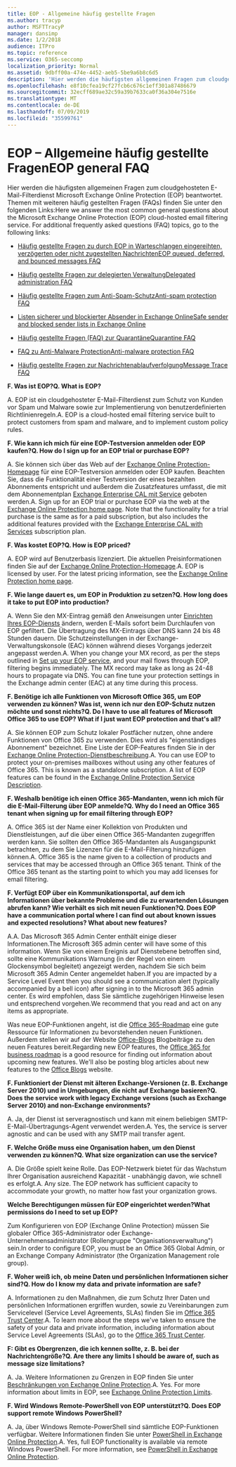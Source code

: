 ```yaml
---
title: EOP - Allgemeine häufig gestellte Fragen
ms.author: tracyp
author: MSFTTracyP
manager: dansimp
ms.date: 1/2/2018
audience: ITPro
ms.topic: reference
ms.service: O365-seccomp
localization_priority: Normal
ms.assetid: 9dbff00a-474e-4452-aeb5-5be9a6b8c6d5
description: 'Hier werden die häufigsten allgemeinen Fragen zum cloudgehosteten E-Mail-Filterdienst Microsoft Exchange Online Protection (EOP) beantwortet. Themen mit weiteren häufig gestellten Fragen (FAQs) finden Sie unter den folgenden Links:'
ms.openlocfilehash: e8f10cfea19cf27fcb6c676c1eff301a87486679
ms.sourcegitcommit: 32ecff689ae32c59a39b7633ca0f36a304e7516e
ms.translationtype: MT
ms.contentlocale: de-DE
ms.lasthandoff: 07/09/2019
ms.locfileid: "35599761"
---
```

# <a name="eop-general-faq"></a><span data-ttu-id="d4b61-104">EOP – Allgemeine häufig gestellte Fragen</span><span class="sxs-lookup"><span data-stu-id="d4b61-104">EOP general FAQ</span></span>

<span data-ttu-id="d4b61-p102">Hier werden die häufigsten allgemeinen Fragen zum cloudgehosteten E-Mail-Filterdienst Microsoft Exchange Online Protection (EOP) beantwortet. Themen mit weiteren häufig gestellten Fragen (FAQs) finden Sie unter den folgenden Links:</span><span class="sxs-lookup"><span data-stu-id="d4b61-p102">Here we answer the most common general questions about the Microsoft Exchange Online Protection (EOP) cloud-hosted email filtering service. For additional frequently asked questions (FAQ) topics, go to the following links:</span></span>
  
- [<span data-ttu-id="d4b61-107">Häufig gestellte Fragen zu durch EOP in Warteschlangen eingereihten, verzögerten oder nicht zugestellten Nachrichten</span><span class="sxs-lookup"><span data-stu-id="d4b61-107">EOP queued, deferred, and bounced messages FAQ</span></span>](eop-queued-deferred-and-bounced-messages-faq.md)
    
- [<span data-ttu-id="d4b61-108">Häufig gestellte Fragen zur delegierten Verwaltung</span><span class="sxs-lookup"><span data-stu-id="d4b61-108">Delegated administration FAQ</span></span>](delegated-administration-faq.md)
    
- [<span data-ttu-id="d4b61-109">Häufig gestellte Fragen zum Anti-Spam-Schutz</span><span class="sxs-lookup"><span data-stu-id="d4b61-109">Anti-spam protection FAQ</span></span>](../anti-spam-protection-faq.md)
    
- [<span data-ttu-id="d4b61-110">Listen sicherer und blockierter Absender in Exchange Online</span><span class="sxs-lookup"><span data-stu-id="d4b61-110">Safe sender and blocked sender lists in Exchange Online</span></span>](../safe-sender-and-blocked-sender-lists-faq.md)
    
- [<span data-ttu-id="d4b61-111">Häufig gestellte Fragen (FAQ) zur Quarantäne</span><span class="sxs-lookup"><span data-stu-id="d4b61-111">Quarantine FAQ</span></span>](../quarantine-faq.md)
    
- [<span data-ttu-id="d4b61-112">FAQ zu Anti-Malware Protection</span><span class="sxs-lookup"><span data-stu-id="d4b61-112">Anti-malware protection FAQ </span></span>](../anti-malware-protection-faq-eop.md)
    
- [<span data-ttu-id="d4b61-113">Häufig gestellte Fragen zur Nachrichtenablaufverfolgung</span><span class="sxs-lookup"><span data-stu-id="d4b61-113">Message Trace FAQ</span></span>](http://technet.microsoft.com/library/aa49e3f9-a5b1-4410-aac2-ddbbf3f5bfb2.aspx)
    
 <span data-ttu-id="d4b61-114">**F. Was ist EOP?**</span><span class="sxs-lookup"><span data-stu-id="d4b61-114">**Q. What is EOP?**</span></span>
  
<span data-ttu-id="d4b61-p103">A. EOP ist ein cloudgehosteter E-Mail-Filterdienst zum Schutz von Kunden vor Spam und Malware sowie zur Implementierung von benutzerdefinierten Richtlinienregeln.</span><span class="sxs-lookup"><span data-stu-id="d4b61-p103">A. EOP is a cloud-hosted email filtering service built to protect customers from spam and malware, and to implement custom policy rules.</span></span>
  
 <span data-ttu-id="d4b61-117">**F. Wie kann ich mich für eine EOP-Testversion anmelden oder EOP kaufen?**</span><span class="sxs-lookup"><span data-stu-id="d4b61-117">**Q. How do I sign up for an EOP trial or purchase EOP?**</span></span>
  
<span data-ttu-id="d4b61-p104">A. Sie können sich über das Web auf der [Exchange Online Protection-Homepage](https://go.microsoft.com/fwlink/p/?LinkId=279912) für eine EOP-Testversion anmelden oder EOP kaufen. Beachten Sie, dass die Funktionalität einer Testversion der eines bezahlten Abonnements entspricht und außerdem die Zusatzfeatures umfasst, die mit dem Abonnementplan [Exchange Enterprise CAL mit Service](https://go.microsoft.com/fwlink/p/?LinkId=320619) geboten werden.</span><span class="sxs-lookup"><span data-stu-id="d4b61-p104">A. Sign up for an EOP trial or purchase EOP via the web at the [Exchange Online Protection home page](https://go.microsoft.com/fwlink/p/?LinkId=279912). Note that the functionality for a trial purchase is the same as for a paid subscription, but also includes the additional features provided with the [Exchange Enterprise CAL with Services](https://go.microsoft.com/fwlink/p/?LinkId=320619) subscription plan.</span></span> 
  
 <span data-ttu-id="d4b61-121">**F. Was kostet EOP?**</span><span class="sxs-lookup"><span data-stu-id="d4b61-121">**Q. How is EOP priced?**</span></span>
  
<span data-ttu-id="d4b61-p105">A. EOP wird auf Benutzerbasis lizenziert. Die aktuellen Preisinformationen finden Sie auf der [Exchange Online Protection-Homepage](https://go.microsoft.com/fwlink/p/?LinkId=279912).</span><span class="sxs-lookup"><span data-stu-id="d4b61-p105">A. EOP is licensed by user. For the latest pricing information, see the [Exchange Online Protection home page](https://go.microsoft.com/fwlink/p/?LinkId=279912).</span></span>
  
 <span data-ttu-id="d4b61-125">**F. Wie lange dauert es, um EOP in Produktion zu setzen?**</span><span class="sxs-lookup"><span data-stu-id="d4b61-125">**Q. How long does it take to put EOP into production?**</span></span>
  
<span data-ttu-id="d4b61-p106">A. Wenn Sie den MX-Eintrag gemäß den Anweisungen unter [Einrichten Ihres EOP-Diensts](set-up-your-eop-service.md) ändern, werden E-Mails sofort beim Durchlaufen von EOP gefiltert. Die Übertragung des MX-Eintrags über DNS kann 24 bis 48 Stunden dauern. Die Schutzeinstellungen in der Exchange-Verwaltungskonsole (EAC) können während dieses Vorgangs jederzeit angepasst werden.</span><span class="sxs-lookup"><span data-stu-id="d4b61-p106">A. When you change your MX record, as per the steps outlined in [Set up your EOP service](set-up-your-eop-service.md), and your mail flows through EOP, filtering begins immediately. The MX record may take as long as 24-48 hours to propagate via DNS. You can fine tune your protection settings in the Exchange admin center (EAC) at any time during this process.</span></span>
  
 <span data-ttu-id="d4b61-130">**F. Benötige ich alle Funktionen von Microsoft Office 365, um EOP verwenden zu können? Was ist, wenn ich nur den EOP-Schutz nutzen möchte und sonst nichts?**</span><span class="sxs-lookup"><span data-stu-id="d4b61-130">**Q. Do I have to use all features of Microsoft Office 365 to use EOP? What if I just want EOP protection and that's all?**</span></span>
  
<span data-ttu-id="d4b61-p107">A. Sie können EOP zum Schutz lokaler Postfächer nutzen, ohne andere Funktionen von Office 365 zu verwenden. Dies wird als "eigenständiges Abonnement" bezeichnet. Eine Liste der EOP-Features finden Sie in der [Exchange Online Protection-Dienstbeschreibung](https://go.microsoft.com/fwlink/p/?LinkId=320619).</span><span class="sxs-lookup"><span data-stu-id="d4b61-p107">A. You can use EOP to protect your on-premises mailboxes without using any other features of Office 365. This is known as a standalone subscription. A list of EOP features can be found in the [Exchange Online Protection Service Description](https://go.microsoft.com/fwlink/p/?LinkId=320619).</span></span>
  
 <span data-ttu-id="d4b61-135">**F. Weshalb benötige ich einen Office 365-Mandanten, wenn ich mich für die E-Mail-Filterung über EOP anmelde?**</span><span class="sxs-lookup"><span data-stu-id="d4b61-135">**Q. Why do I need an Office 365 tenant when signing up for email filtering through EOP?**</span></span>
  
<span data-ttu-id="d4b61-p108">A. Office 365 ist der Name einer Kollektion von Produkten und Dienstleistungen, auf die über einen Office 365-Mandanten zugegriffen werden kann. Sie sollten den Office 365-Mandanten als Ausgangspunkt betrachten, zu dem Sie Lizenzen für die E-Mail-Filterung hinzufügen können.</span><span class="sxs-lookup"><span data-stu-id="d4b61-p108">A. Office 365 is the name given to a collection of products and services that may be accessed through an Office 365 tenant. Think of the Office 365 tenant as the starting point to which you may add licenses for email filtering.</span></span>
  
 <span data-ttu-id="d4b61-139">**F. Verfügt EOP über ein Kommunikationsportal, auf dem ich Informationen über bekannte Probleme und die zu erwartenden Lösungen abrufen kann? Wie verhält es sich mit neuen Funktionen?**</span><span class="sxs-lookup"><span data-stu-id="d4b61-139">**Q. Does EOP have a communication portal where I can find out about known issues and expected resolutions? What about new features?**</span></span>
  
<span data-ttu-id="d4b61-140">A.</span><span class="sxs-lookup"><span data-stu-id="d4b61-140">A.</span></span> <span data-ttu-id="d4b61-141">Das Microsoft 365 Admin Center enthält einige dieser Informationen.</span><span class="sxs-lookup"><span data-stu-id="d4b61-141">The Microsoft 365 admin center will have some of this information.</span></span> <span data-ttu-id="d4b61-142">Wenn Sie von einem Ereignis auf Dienstebene betroffen sind, sollte eine Kommunikations Warnung (in der Regel von einem Glockensymbol begleitet) angezeigt werden, nachdem Sie sich beim Microsoft 365 Admin Center angemeldet haben.</span><span class="sxs-lookup"><span data-stu-id="d4b61-142">If you are impacted by a Service Level Event then you should see a communication alert (typically accompanied by a bell icon) after signing in to the Microsoft 365 admin center.</span></span> <span data-ttu-id="d4b61-143">Es wird empfohlen, dass Sie sämtliche zugehörigen Hinweise lesen und entsprechend vorgehen.</span><span class="sxs-lookup"><span data-stu-id="d4b61-143">We recommend that you read and act on any items as appropriate.</span></span>
  
<span data-ttu-id="d4b61-p110">Was neue EOP-Funktionen angeht, ist die [Office 365-Roadmap](https://office.microsoft.com/en-us/products/office-365-roadmap-FX104343353.aspx) eine gute Ressource für Informationen zu bevorstehenden neuen Funktionen. Außerdem stellen wir auf der Website [Office-Blogs](https://go.microsoft.com/fwlink/p/?LinkId=392724) Blogbeiträge zu den neuen Features bereit.</span><span class="sxs-lookup"><span data-stu-id="d4b61-p110">Regarding new EOP features, the [Office 365 for business roadmap](https://office.microsoft.com/en-us/products/office-365-roadmap-FX104343353.aspx) is a good resource for finding out information about upcoming new features. We'll also be posting blog articles about new features to the [Office Blogs](https://go.microsoft.com/fwlink/p/?LinkId=392724) website.</span></span> 
  
 <span data-ttu-id="d4b61-146">**F. Funktioniert der Dienst mit älteren Exchange-Versionen (z. B. Exchange Server 2010) und in Umgebungen, die nicht auf Exchange basieren?**</span><span class="sxs-lookup"><span data-stu-id="d4b61-146">**Q. Does the service work with legacy Exchange versions (such as Exchange Server 2010) and non-Exchange environments?**</span></span>
  
<span data-ttu-id="d4b61-p111">A. Ja, der Dienst ist serveragnostisch und kann mit einem beliebigen SMTP-E-Mail-Übertragungs-Agent verwendet werden.</span><span class="sxs-lookup"><span data-stu-id="d4b61-p111">A. Yes, the service is server agnostic and can be used with any SMTP mail transfer agent.</span></span>
  
 <span data-ttu-id="d4b61-149">**F. Welche Größe muss eine Organisation haben, um den Dienst verwenden zu können?**</span><span class="sxs-lookup"><span data-stu-id="d4b61-149">**Q. What size organization can use the service?**</span></span>
  
<span data-ttu-id="d4b61-p112">A. Die Größe spielt keine Rolle. Das EOP-Netzwerk bietet für das Wachstum Ihrer Organisation ausreichend Kapazität - unabhängig davon, wie schnell es erfolgt.</span><span class="sxs-lookup"><span data-stu-id="d4b61-p112">A. Any size. The EOP network has sufficient capacity to accommodate your growth, no matter how fast your organization grows.</span></span>
  
 <span data-ttu-id="d4b61-153">**Welche Berechtigungen müssen für EOP eingerichtet werden?**</span><span class="sxs-lookup"><span data-stu-id="d4b61-153">**What permissions do I need to set up EOP?**</span></span>
  
<span data-ttu-id="d4b61-154">Zum Konfigurieren von EOP (Exchange Online Protection) müssen Sie globaler Office 365-Administrator oder Exchange-Unternehmensadministrator (Rollengruppe "Organisationsverwaltung") sein.</span><span class="sxs-lookup"><span data-stu-id="d4b61-154">In order to configure EOP, you must be an Office 365 Global Admin, or an Exchange Company Administrator (the Organization Management role group).</span></span>
  
 <span data-ttu-id="d4b61-155">**F. Woher weiß ich, ob meine Daten und persönlichen Informationen sicher sind?**</span><span class="sxs-lookup"><span data-stu-id="d4b61-155">**Q. How do I know my data and private information are safe?**</span></span>
  
<span data-ttu-id="d4b61-p113">A. Informationen zu den Maßnahmen, die zum Schutz Ihrer Daten und persönlichen Informationen ergriffen wurden, sowie zu Vereinbarungen zum Servicelevel (Service Level Agreements, SLAs) finden Sie im [Office 365 Trust Center](https://go.microsoft.com/fwlink/p/?LinkId=285405).</span><span class="sxs-lookup"><span data-stu-id="d4b61-p113">A. To learn more about the steps we've taken to ensure the safety of your data and private information, including information about Service Level Agreements (SLAs), go to the [Office 365 Trust Center](https://go.microsoft.com/fwlink/p/?LinkId=285405).</span></span>
  
 <span data-ttu-id="d4b61-158">**F: Gibt es Obergrenzen, die ich kennen sollte, z. B. bei der Nachrichtengröße?**</span><span class="sxs-lookup"><span data-stu-id="d4b61-158">**Q. Are there any limits I should be aware of, such as message size limitations?**</span></span>
  
<span data-ttu-id="d4b61-p114">A. Ja. Weitere Informationen zu Grenzen in EOP finden Sie unter [Beschränkungen von Exchange Online Protection](https://go.microsoft.com/fwlink/p/?LinkId=402617).</span><span class="sxs-lookup"><span data-stu-id="d4b61-p114">A. Yes. For more information about limits in EOP, see [Exchange Online Protection Limits](https://go.microsoft.com/fwlink/p/?LinkId=402617).</span></span> 
  
 <span data-ttu-id="d4b61-162">**F. Wird Windows Remote-PowerShell von EOP unterstützt?**</span><span class="sxs-lookup"><span data-stu-id="d4b61-162">**Q. Does EOP support remote Windows PowerShell?**</span></span>
  
<span data-ttu-id="d4b61-p115">A. Ja, über Windows Remote-PowerShell sind sämtliche EOP-Funktionen verfügbar. Weitere Informationen finden Sie unter [PowerShell in Exchange Online Protection](http://technet.microsoft.com/library/f7918a88-774a-405e-945b-bc2f5ee9f748.aspx).</span><span class="sxs-lookup"><span data-stu-id="d4b61-p115">A. Yes, full EOP functionality is available via remote Windows PowerShell. For more information, see [PowerShell in Exchange Online Protection](http://technet.microsoft.com/library/f7918a88-774a-405e-945b-bc2f5ee9f748.aspx).</span></span>
  

